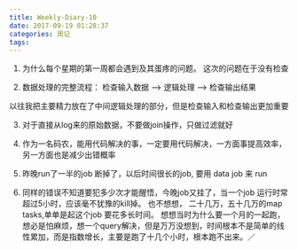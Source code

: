 ```yaml
---
title: Weekly-Diary-10
date: 2017-09-19 01:28:37
categories: 周记
tags:
---
```


1. 为什么每个星期的第一周都会遇到及其蛋疼的问题。 这次的问题在于没有检查

2. 数据处理的完整流程：
检查输入数据 --> 逻辑处理 --> 检查输出结果

以往我把主要精力放在了中间逻辑处理的部分，但是检查输入和检查输出更加重要

3. 对于直接从log来的原始数据，不要做join操作，只做过滤就好

4. 作为一名码农，能用代码解决的事，一定要用代码解决，一方面事提高效率，另一方面也是减少出错概率

5. 昨晚run了一半的job 断掉了，以后时间很长的job, 要用 data job 来 run

6. 同样的错误不知道要犯多少次才能醒悟，今晚job又挂了，当一个job 运行时常超过5小时，应该毫不犹豫的kill掉。
也不想想， 二十几万，五十几万的map tasks,单单是起这个job 要花多长时间。
想想当时为什么要一个月的一起跑，想必是怕麻烦，想一个query解决，但是万万没想到，时间根本不是简单的线性累加，而是指数增长，主要是跑了十几个小时，根本跑不出来。／
